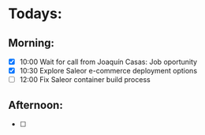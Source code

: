 # Todays:

## Morning:
- [x] 10:00 Wait for call from Joaquín Casas: Job oportunity
- [x] 10:30 Explore Saleor e-commerce deployment options
- [ ] 12:00 Fix Saleor container build process

## Afternoon:
- [ ] 
